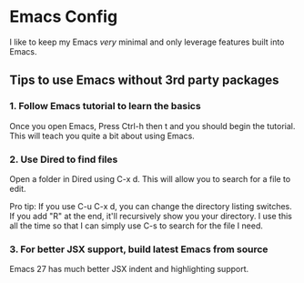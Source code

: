 # Emacs Config

I like to keep my Emacs _very_ minimal and only leverage features built into Emacs.

## Tips to use Emacs without 3rd party packages

### 1. Follow Emacs tutorial to learn the basics

Once you open Emacs, Press Ctrl-h then t and you should begin the tutorial.  This will teach you quite a bit about using Emacs.

### 2. Use Dired to find files

Open a folder in Dired using C-x d.  This will allow you to search for a file to edit.

Pro tip: If you use C-u C-x d, you can change the directory listing switches.  If you add "R" at the end, it'll recursively show you your directory.  I use this all the time so that I can simply use C-s to search for the file I need.

### 3. For better JSX support, build latest Emacs from source

Emacs 27 has much better JSX indent and highlighting support.